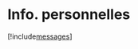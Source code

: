 # Info. personnelles

[!include[messages](infopersonnelles.messages.autogen.md)]




















































